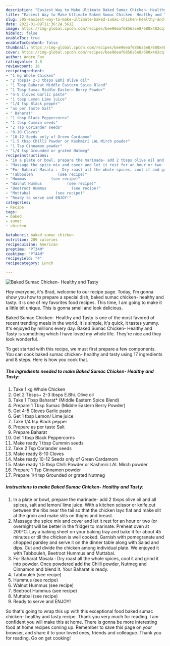 ```yaml
---
description: "Easiest Way to Make Ultimate Baked Sumac Chicken- Healthy and Tasty"
title: "Easiest Way to Make Ultimate Baked Sumac Chicken- Healthy and Tasty"
slug: 505-easiest-way-to-make-ultimate-baked-sumac-chicken-healthy-and-tasty
date: 2022-01-09T11:36:24.561Z
image: https://img-global.cpcdn.com/recipes/bee96eaf6856a5e8/680x482cq70/baked-sumac-chicken-healthy-and-tasty-recipe-main-photo.jpg
hideToc: false
enableToc: true
enableTocContent: false
thumbnail: https://img-global.cpcdn.com/recipes/bee96eaf6856a5e8/680x482cq70/baked-sumac-chicken-healthy-and-tasty-recipe-main-photo.jpg
cover: https://img-global.cpcdn.com/recipes/bee96eaf6856a5e8/680x482cq70/baked-sumac-chicken-healthy-and-tasty-recipe-main-photo.jpg
author: Andre Fox
ratingvalue: 3.8
reviewcount: 16
recipeingredient:
- "1 kg Whole Chicken"
- "2 Tbsps+ 2-3 tbsps EBhi Olive oil"
- "1 Tbsp Baharat Middle Eastern Spice Blend"
- "1 Tbsp Sumac Middle Eastern Berry Powder"
- "4-5 Cloves Garlic paste"
- "1 tbsp Lemon Lime juice"
- "1/4 tsp Black pepper"
- "as per taste Salt"
- " Baharat"
- "1 tbsp Black Peppercorns"
- "1 tbsp Cummin seeds"
- "2 Tsp Coriander seeds"
- "8-10 Cloves"
- "10-12 Seeds only of Green Cardamom"
- "1.5 tbsp Chilli Powder or Kashmiri LAL Mirch powder"
- "1 Tsp Cinnamon powder"
- "1/4 tsp Grounded or grated Nutmeg"
recipeinstructions:
- "In a plate or bowl, prepare the marinade- add 2 tbsps olive oil and all spices, salt and lemon/ lime juice. With a kitchen scissor or knife,cut between the ribs near the tail so that the chicken lays flat and make slit at the groin and make slits on thighs and breast."
- "Massage the spice mix and cover and let it rest for an hour or two (or overnight will be better in the fridge) to marinate. Preheat oven at 200°C. Lay a baking sheet on your baking tray and bake it for about 45 minutes or till the chicken is well cooked. Garnish with pomegranate and chopped parsley and serve it on the dinner table along with Salad and dips. Cut and divide the chicken among individual plate. We enjoyed it with Tabbouleh, Beetroot Hummus and Muttabal."
- "For Baharat Masala :  Dry roast all the whole spices, cool it and grind it into powder. Once powdered add the Chilli powder, Nutmeg and Cinnamon and blend it. Your Baharat is ready."
- "Tabbouleh           (see recipe)"
- "Hummus           (see recipe)"
- "Walnut Hummus           (see recipe)"
- "Beetroot Hummus           (see recipe)"
- "Muttabal           (see recipe)"
- "Ready to serve and ENJOY!"
categories:
- Recipe
tags:
- baked
- sumac
- chicken

katakunci: baked sumac chicken 
nutrition: 289 calories
recipecuisine: American
preptime: "PT34M"
cooktime: "PT44M"
recipeyield: "4"
recipecategory: Lunch

---
```



![Baked Sumac Chicken- Healthy and Tasty](https://img-global.cpcdn.com/recipes/bee96eaf6856a5e8/680x482cq70/baked-sumac-chicken-healthy-and-tasty-recipe-main-photo.jpg)

Hey everyone, it's Brad, welcome to our recipe page. Today, I'm gonna show you how to prepare a special dish, baked sumac chicken- healthy and tasty. It is one of my favorites food recipes. This time, I am going to make it a little bit unique. This is gonna smell and look delicious.

Baked Sumac Chicken- Healthy and Tasty is one of the most favored of recent trending meals in the world. It is simple, it's quick, it tastes yummy. It's enjoyed by millions every day. Baked Sumac Chicken- Healthy and Tasty is something which I have loved my whole life. They're nice and they look wonderful.




To get started with this recipe, we must first prepare a few components. You can cook baked sumac chicken- healthy and tasty using 17 ingredients and 8 steps. Here is how you cook that.

<!--inarticleads1-->

##### The ingredients needed to make Baked Sumac Chicken- Healthy and Tasty:

1. Take 1 kg Whole Chicken
1. Get 2 Tbsps+ 2-3 tbsps E.Bhi. Olive oil
1. Take 1 Tbsp Baharat* (Middle Eastern Spice Blend)
1. Prepare 1 Tbsp Sumac (Middle Eastern Berry Powder)
1. Get 4-5 Cloves Garlic paste
1. Get 1 tbsp Lemon/ Lime juice
1. Take 1/4 tsp Black pepper
1. Prepare as per taste Salt
1. Prepare  Baharat
1. Get 1 tbsp Black Peppercorns
1. Make ready 1 tbsp Cummin seeds
1. Take 2 Tsp Coriander seeds
1. Make ready 8-10 Cloves
1. Make ready 10-12 Seeds only of Green Cardamom
1. Make ready 1.5 tbsp Chilli Powder or Kashmiri LAL Mirch powder
1. Prepare 1 Tsp Cinnamon powder
1. Prepare 1/4 tsp Grounded or grated Nutmeg




<!--inarticleads2-->

##### Instructions to make Baked Sumac Chicken- Healthy and Tasty:

1. In a plate or bowl, prepare the marinade- add 2 tbsps olive oil and all spices, salt and lemon/ lime juice. With a kitchen scissor or knife,cut between the ribs near the tail so that the chicken lays flat and make slit at the groin and make slits on thighs and breast.
1. Massage the spice mix and cover and let it rest for an hour or two (or overnight will be better in the fridge) to marinate. Preheat oven at 200°C. Lay a baking sheet on your baking tray and bake it for about 45 minutes or till the chicken is well cooked. Garnish with pomegranate and chopped parsley and serve it on the dinner table along with Salad and dips. Cut and divide the chicken among individual plate. We enjoyed it with Tabbouleh, Beetroot Hummus and Muttabal.
1. For Baharat Masala :  Dry roast all the whole spices, cool it and grind it into powder. Once powdered add the Chilli powder, Nutmeg and Cinnamon and blend it. Your Baharat is ready.
1. Tabbouleh           (see recipe)
1. Hummus           (see recipe)
1. Walnut Hummus           (see recipe)
1. Beetroot Hummus           (see recipe)
1. Muttabal           (see recipe)
1. Ready to serve and ENJOY!



So that's going to wrap this up with this exceptional food baked sumac chicken- healthy and tasty recipe. Thank you very much for reading. I am confident you will make this at home. There is gonna be more interesting food at home recipes coming up. Remember to save this page on your browser, and share it to your loved ones, friends and colleague. Thank you for reading. Go on get cooking!
